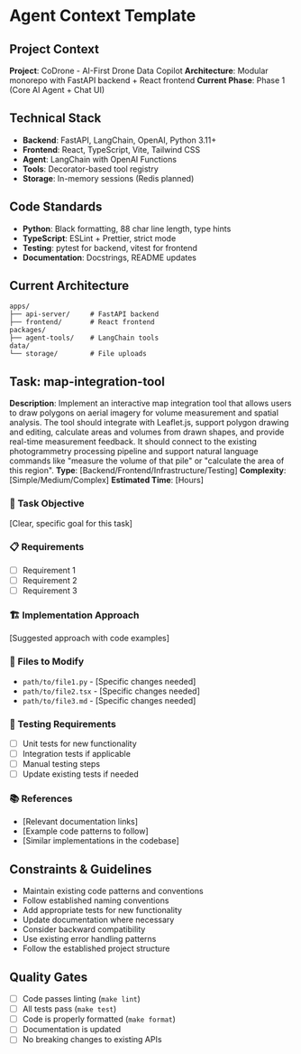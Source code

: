 # Agent Context Template

## Project Context

**Project**: CoDrone - AI-First Drone Data Copilot
**Architecture**: Modular monorepo with FastAPI backend + React frontend
**Current Phase**: Phase 1 (Core AI Agent + Chat UI)

## Technical Stack

- **Backend**: FastAPI, LangChain, OpenAI, Python 3.11+
- **Frontend**: React, TypeScript, Vite, Tailwind CSS
- **Agent**: LangChain with OpenAI Functions
- **Tools**: Decorator-based tool registry
- **Storage**: In-memory sessions (Redis planned)

## Code Standards

- **Python**: Black formatting, 88 char line length, type hints
- **TypeScript**: ESLint + Prettier, strict mode
- **Testing**: pytest for backend, vitest for frontend
- **Documentation**: Docstrings, README updates

## Current Architecture

```
apps/
├── api-server/     # FastAPI backend
├── frontend/       # React frontend
packages/
├── agent-tools/    # LangChain tools
data/
└── storage/        # File uploads
```

## Task: map-integration-tool

**Description**: Implement an interactive map integration tool that allows users to draw polygons on aerial imagery for volume measurement and spatial analysis. The tool should integrate with Leaflet.js, support polygon drawing and editing, calculate areas and volumes from drawn shapes, and provide real-time measurement feedback. It should connect to the existing photogrammetry processing pipeline and support natural language commands like "measure the volume of that pile" or "calculate the area of this region".
**Type**: [Backend/Frontend/Infrastructure/Testing]
**Complexity**: [Simple/Medium/Complex]
**Estimated Time**: [Hours]

### 🎯 Task Objective

[Clear, specific goal for this task]

### 📋 Requirements

- [ ] Requirement 1
- [ ] Requirement 2
- [ ] Requirement 3

### 🏗️ Implementation Approach

[Suggested approach with code examples]

### 🔧 Files to Modify

- `path/to/file1.py` - [Specific changes needed]
- `path/to/file2.tsx` - [Specific changes needed]
- `path/to/file3.md` - [Specific changes needed]

### 🧪 Testing Requirements

- [ ] Unit tests for new functionality
- [ ] Integration tests if applicable
- [ ] Manual testing steps
- [ ] Update existing tests if needed

### 📚 References

- [Relevant documentation links]
- [Example code patterns to follow]
- [Similar implementations in the codebase]

## Constraints & Guidelines

- Maintain existing code patterns and conventions
- Follow established naming conventions
- Add appropriate tests for new functionality
- Update documentation where necessary
- Consider backward compatibility
- Use existing error handling patterns
- Follow the established project structure

## Quality Gates

- [ ] Code passes linting (`make lint`)
- [ ] All tests pass (`make test`)
- [ ] Code is properly formatted (`make format`)
- [ ] Documentation is updated
- [ ] No breaking changes to existing APIs
